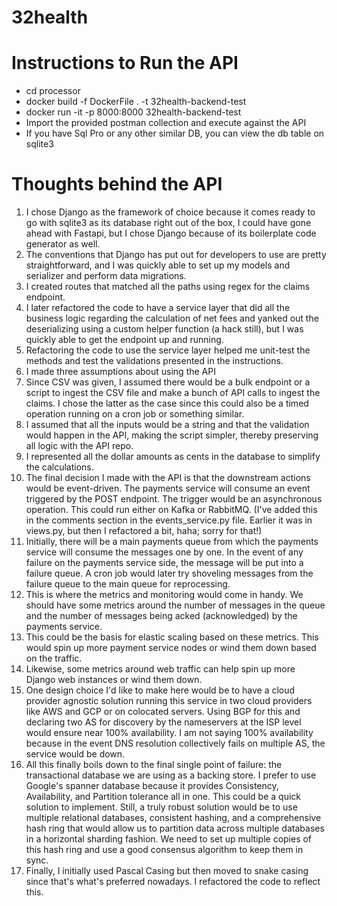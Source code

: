 # 32health


# Instructions to Run the API
- cd processor
- docker build -f DockerFile . -t 32health-backend-test
- docker run -it -p 8000:8000 32health-backend-test
- Import the provided postman collection and execute against the API
- If you have Sql Pro or any other similar DB, you can view the db table on sqlite3 


# Thoughts behind the API
1. I chose Django as the framework of choice because it comes ready to go with sqlite3 as its database right out of the box, I could have gone ahead with Fastapi, but I chose Django because of its boilerplate code generator as well. 
2. The conventions that Django has put out for developers to use are pretty straightforward, and I was quickly able to set up my models and serializer and perform data migrations.
3. I created routes that matched all the paths using regex for the claims endpoint. 
4. I later refactored the code to have a service layer that did all the business logic regarding the calculation of net fees and yanked out the deserializing using a custom helper function (a hack still), but I was quickly able to get the endpoint up and running.
5. Refactoring the code to use the service layer helped me unit-test the methods and test the validations presented in the instructions. 
6. I made three assumptions about using the API
7. Since CSV was given, I assumed there would be a bulk endpoint or a script to ingest the CSV file and make a bunch of API calls to ingest the claims. I chose the latter as the case since this could also be a timed operation running on a cron job or something similar.
8. I assumed that all the inputs would be a string and that the validation would happen in the API, making the script simpler, thereby preserving all logic with the API repo. 
9. I represented all the dollar amounts as cents in the database to simplify the calculations. 
10. The final decision I made with the API is that the downstream actions would be event-driven. The payments service will consume an event triggered by the POST endpoint. The trigger would be an asynchronous operation. This could run either on Kafka or RabbitMQ. (I've added this in the comments section in the events_service.py file. Earlier it was in views.py, but then I refactored a bit, haha; sorry for that!) 
11. Initially, there will be a main payments queue from which the payments service will consume the messages one by one. In the event of any failure on the payments service side, the message will be put into a failure queue. A cron job would later try shoveling messages from the failure queue to the main queue for reprocessing. 
12. This is where the metrics and monitoring would come in handy. We should have some metrics around the number of messages in the queue and the number of messages being acked (acknowledged) by the payments service. 
13. This could be the basis for elastic scaling based on these metrics. This would spin up more payment service nodes or wind them down based on the traffic. 
14. Likewise, some metrics around web traffic can help spin up more Django web instances or wind them down. 
15. One design choice I'd like to make here would be to have a cloud provider agnostic solution running this service in two cloud providers like AWS and GCP or on colocated servers. Using BGP for this and declaring two AS for discovery by the nameservers at the ISP level would ensure near 100% availability. I am not saying 100% availability because in the event DNS resolution collectively fails on multiple AS, the service would be down. 
16. All this finally boils down to the final single point of failure: the transactional database we are using as a backing store. I prefer to use Google's spanner database because it provides Consistency, Availability, and Partition tolerance all in one. This could be a quick solution to implement. Still, a truly robust solution would be to use multiple relational databases, consistent hashing, and a comprehensive hash ring that would allow us to partition data across multiple databases in a horizontal sharding fashion. We need to set up multiple copies of this hash ring and use a good consensus algorithm to keep them in sync. 
17. Finally, I initially used Pascal Casing but then moved to snake casing since that's what's preferred nowadays. I refactored the code to reflect this. 

